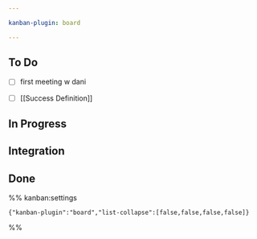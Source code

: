 ```yaml
---

kanban-plugin: board

---
```


## To Do

- [ ] first meeting w dani
- [ ] [[Success Definition]]


## In Progress



## Integration



## Done





%% kanban:settings
```
{"kanban-plugin":"board","list-collapse":[false,false,false,false]}
```
%%